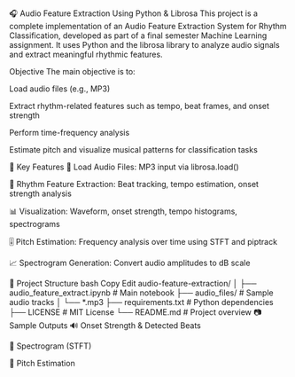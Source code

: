 🎧 Audio Feature Extraction Using Python & Librosa
This project is a complete implementation of an Audio Feature Extraction System for Rhythm Classification, developed as part of a final semester Machine Learning assignment. It uses Python and the librosa library to analyze audio signals and extract meaningful rhythmic features.

Objective
The main objective is to:

Load audio files (e.g., MP3)

Extract rhythm-related features such as tempo, beat frames, and onset strength

Perform time-frequency analysis

Estimate pitch and visualize musical patterns for classification tasks

📌 Key Features
🎵 Load Audio Files: MP3 input via librosa.load()

🧩 Rhythm Feature Extraction: Beat tracking, tempo estimation, onset strength analysis

📊 Visualization: Waveform, onset strength, tempo histograms, spectrograms

🎚️ Pitch Estimation: Frequency analysis over time using STFT and piptrack

📈 Spectrogram Generation: Convert audio amplitudes to dB scale

📁 Project Structure
bash
Copy
Edit
audio-feature-extraction/
│
├── audio_feature_extract.ipynb       # Main notebook
├── audio_files/                      # Sample audio tracks
│   └── *.mp3
├── requirements.txt                  # Python dependencies
├── LICENSE                           # MIT License
└── README.md                         # Project overview
📷 Sample Outputs
🔊 Onset Strength & Detected Beats

🎼 Spectrogram (STFT)

🎵 Pitch Estimation
